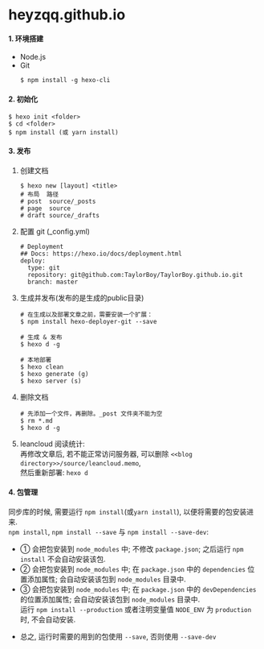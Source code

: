 # heyzqq.github.io

#### 1. 环境搭建

- Node.js
- Git
  ```
  $ npm install -g hexo-cli
  ```

#### 2. 初始化

  ```
  $ hexo init <folder>
  $ cd <folder>
  $ npm install (或 yarn install)
  ```

#### 3. 发布

1. 创建文档
   ```
   $ hexo new [layout] <title>
   # 布局  路径
   # post  source/_posts
   # page  source
   # draft source/_drafts
   ```
2. 配置 git (_config.yml)
   ```
   # Deployment
   ## Docs: https://hexo.io/docs/deployment.html
   deploy:
     type: git 
	 repository: git@github.com:TaylorBoy/TaylorBoy.github.io.git
	 branch: master
   ```
3. 生成并发布(发布的是生成的public目录)
   ```
   # 在生成以及部署文章之前，需要安装一个扩展：
   $ npm install hexo-deployer-git --save

   # 生成 & 发布
   $ hexo d -g

   # 本地部署
   $ hexo clean
   $ hexo generate (g)
   $ hexo server (s)
   ```
4. 删除文档
   ```
   # 先添加一个文件，再删除。_post 文件夹不能为空
   $ rm *.md
   $ hexo d -g
   ```
5. leancloud 阅读统计:  
   再修改文章后, 若不能正常访问服务器, 可以删除 `<<blog directory>>/source/leancloud.memo`,  
   然后重新部署: `hexo d`

#### 4. 包管理

同步库的时候, 需要运行 `npm install`(或`yarn install`), 以便将需要的包安装进来.  
`npm install`, `npm install --save` 与 `npm install --save-dev`:  

- ① 会把包安装到 `node_modules` 中; 不修改 `package.json`; 之后运行 `npm install` 不会自动安装该包.  
- ② 会把包安装到 `node_modules` 中; 在 `package.json` 中的 `dependencies` 位置添加属性; 会自动安装该包到 `node_modules` 目录中.  
- ③ 会把包安装到 `node_modules` 中; 在 `package.json` 中的 `devDependencies` 的位置添加属性; 会自动安装该包到 `node_modules` 目录中.  
    运行 `npm install --production` 或者注明变量值 `NODE_ENV` 为 `production` 时, 不会自动安装.  
* 总之, 运行时需要的用到的包使用 `--save`, 否则使用 `--save-dev`  


